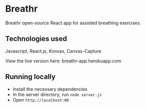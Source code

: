# Breathr

Breathr open-source React app for assisted breathing exercises.

## Technologies used

Javascript, React.js, Konvas, Canvas-Capture

View the live version here: breathr-app.herokuapp.com

## Running locally

- Install the necessary dependencies
- In the server directory, run `node server.js`
- Open `http://localhost:80`
